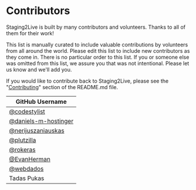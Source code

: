 # Contributors

Staging2Live is built by many contributors and volunteers. Thanks to all of them for their work!

This list is manually curated to include valuable contributions by volunteers from all around the world. Please edit this list to include new contributors as they come in. There is no particular order to this list. If you or someone else was omitted from this list, we assure you that was not intentional. Please let us know and we'll add you.

If you would like to contribute back to Staging2Live, please see the "[Contributing](https://github.com/omnisend/staging2live?tab=readme-ov-file#contributing)" section of the README.md file.

| GitHub Username                                                |
| -------------------------------------------------------------- |
| [@codestylist](https://github.com/codestylist)                 |
| [@daniels-m-hostinger](https://github.com/daniels-m-hostinger) |
| [@nerijuszaniauskas](https://github.com/nerijuszaniauskas)     |
| [@plutzilla](https://github.com/plutzilla)                     |
| [@rokeras](https://github.com/rokeras)                         |
| [@EvanHerman](https://github.com/evanherman)                   |
| [@webdados](https://github.com/webdados)                       |
| Tadas Pukas                                                    |